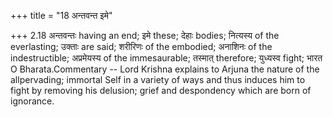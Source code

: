 +++
title = "18 अन्तवन्त इमे"

+++
2.18 अन्तवन्तः having an end; इमे these; देहाः bodies; नित्यस्य of the
everlasting; उक्ताः are said; शरीरिणः of the embodied; अनाशिनः of the
indestructible; अप्रमेयस्य of the immesaurable; तस्मात् therefore;
युध्यस्व fight; भारत O Bharata.Commentary -- Lord Krishna explains to
Arjuna the nature of the allpervading; immortal Self in a variety of
ways and thus induces him to fight by removing his delusion; grief and
despondency which are born of ignorance.
